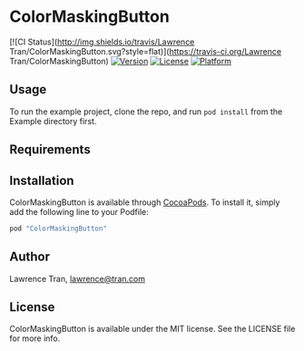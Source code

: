 # ColorMaskingButton

[![CI Status](http://img.shields.io/travis/Lawrence Tran/ColorMaskingButton.svg?style=flat)](https://travis-ci.org/Lawrence Tran/ColorMaskingButton)
[![Version](https://img.shields.io/cocoapods/v/ColorMaskingButton.svg?style=flat)](http://cocoapods.org/pods/ColorMaskingButton)
[![License](https://img.shields.io/cocoapods/l/ColorMaskingButton.svg?style=flat)](http://cocoapods.org/pods/ColorMaskingButton)
[![Platform](https://img.shields.io/cocoapods/p/ColorMaskingButton.svg?style=flat)](http://cocoapods.org/pods/ColorMaskingButton)

## Usage

To run the example project, clone the repo, and run `pod install` from the Example directory first.

## Requirements

## Installation

ColorMaskingButton is available through [CocoaPods](http://cocoapods.org). To install
it, simply add the following line to your Podfile:

```ruby
pod "ColorMaskingButton"
```

## Author

Lawrence Tran, lawrence@tran.com

## License

ColorMaskingButton is available under the MIT license. See the LICENSE file for more info.
